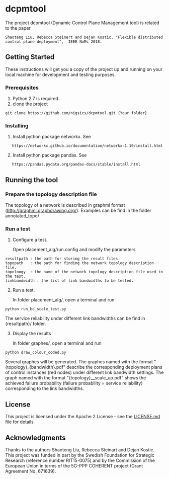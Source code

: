 # dcpmtool
The project dcpmtool (Dynamic Control Plane Management tool) is related to the paper

```
Shaoteng Liu, Rebecca Steinert and Dejan Kostic, "Flexible distributed control plane deployment",  IEEE NoMs 2018.
```

## Getting Started

These instructions will get you a copy of the project up and running on your local machine for development and testing purposes. 

### Prerequisites

1. Python 2.7 is required.
2. clone the project

```
git clone https://github.com/nigsics/dcpmtool.git {Your folder}
```

### Installing
1. Install python package networkx. See
```
   https://networkx.github.io/documentation/networkx-1.10/install.html
```
2. Install python package pandas. See
```
   https://pandas.pydata.org/pandas-docs/stable/install.html
```
## Running the tool
   
### Prepare the topology description file
  The topology of a network is described in graphml format (http://graphml.graphdrawing.org/).  Examples can be find in the folder annotated_topo/

### Run a test 
1. Configure a test.

   Open placement_alg/run.config and modify the parameters 
```
resultpath : the path for storing the result files.
topopath   : the path for finding the network topology description file.
topoloogy  : the name of the network topology description file used in the test.
linkbandwidth : the list of link bandwidths to be tested.

```

2. Run a test.

   In folder placement_alg/, open a terminal and run
```
python run_bd_scale_test.py
```

The service reliability under different link bandwidths can be find in {resultpath}/ folder. 


3. Display the results

   In folder graphes/, open a terminal and run

```
python draw_colour_coded.py
```

Several graphes will be generated. The graphes named with the format "{topology}_{bandwidth}.pdf" describe the corresponding deployment plans of control instances (red nodes) under different link bandwidth settings. 
The graph named with the format "{topology}__scale_up.pdf" shows the achieved failure probability (failure probability = service reliability) corresponding to the link bandwidths.

 

## License

This project is licensed under the Apache 2 License - see the [LICENSE.md](LICENSE.md) file for details

## Acknowledgments
Thanks to the authors Shaoteng Liu, Rebecca Steinart and Dejan Kostic. This project was funded in part by the Swedish Foundation for Strategic Research (reference number RIT15-0075) and by the Commission of the European Union in terms of the 5G-PPP COHERENT project (Grant Agreement No. 671639).



